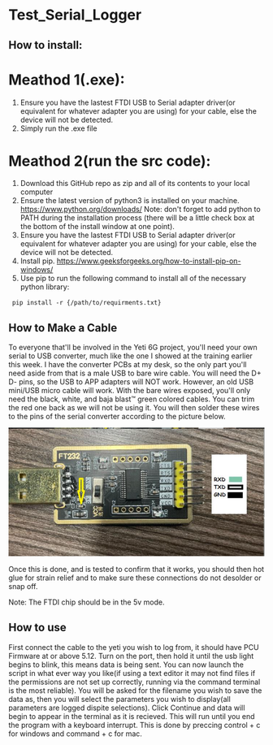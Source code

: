 # Test_Serial_Logger

## How to install:

# Meathod 1(.exe):
1. Ensure you have the lastest FTDI USB to Serial adapter driver(or equivalent for whatever adapter you are using) for your cable, else the device will not be detected.
2. Simply run the .exe file

# Meathod 2(run the src code):
1. Download this GitHub repo as zip and all of its contents to your local computer
2. Ensure the latest version of python3 is installed on your machine.       https://www.python.org/downloads/
Note: don't forget to add python to PATH during the installation process (there will be a little check box at the bottom of the install window at one point).
3. Ensure you have the lastest FTDI USB to Serial adapter driver(or equivalent for whatever adapter you are using) for your cable, else the device will not be detected.
4. Install pip.   https://www.geeksforgeeks.org/how-to-install-pip-on-windows/
5. Use pip to run the following command to install all of the necessary python library:

```
 pip install -r {/path/to/requirments.txt}
```

## How to Make a Cable

To everyone that'll be involved in the Yeti 6G project, you'll need your own serial to USB converter, much like the one I showed at the training earlier this week. I have the converter PCBs at my desk, so the only part you'll need aside from that is a male USB to bare wire cable. You will need the D+ D- pins, so the USB to APP adapters will NOT work. However, an old USB mini/USB micro cable will work. With the bare wires exposed, you'll only need the black, white, and baja blast™ green colored cables. You can trim the red one back as we will not be using it. You will then solder these wires to the pins of the serial converter according to the picture below.

<img src="/serial_logger_pic1.png" alt="Converter" title="Converter">

Once this is done, and is tested to confirm that it works, you should then hot glue for strain relief and to make sure these connections do not desolder or snap off. 

Note: The FTDI chip should be in the 5v mode.

## How to use

First connect the cable to the yeti you wish to log from, it should have PCU Firmware at or above 5.12. Turn on the port, then hold it until the usb light begins to blink, this means data is being sent. 
You can now launch the script in what ever way you like(if using a text editor it may not find files if the permissions are not set up correctly, running via the command terminal is the most reliable). You will be asked for the filename you wish to save the data as, then you will select the parameters you wish to display(all parameters are logged dispite selections). Click Continue and data will begin to appear in the terminal as it is recieved. This will run until you end the program with a keyboard interrupt. This is done by preccing control + c for windows and command + c for mac. 
